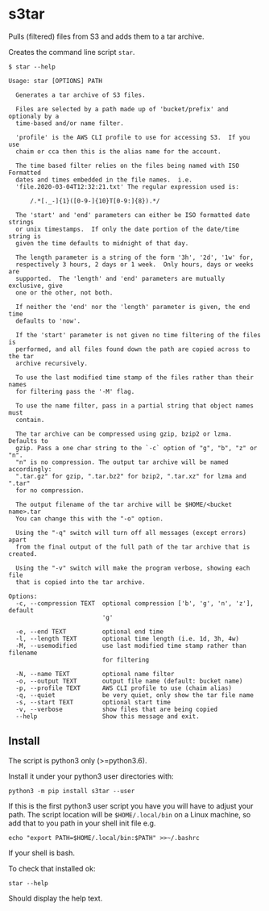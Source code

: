 # s3tar
Pulls (filtered) files from S3 and adds them to a tar archive.

Creates the command line script `star`.

```
$ star --help

Usage: star [OPTIONS] PATH

  Generates a tar archive of S3 files.

  Files are selected by a path made up of 'bucket/prefix' and optionaly by a
  time-based and/or name filter.

  'profile' is the AWS CLI profile to use for accessing S3.  If you use
  chaim or cca then this is the alias name for the account.

  The time based filter relies on the files being named with ISO Formatted
  dates and times embedded in the file names.  i.e.
  'file.2020-03-04T12:32:21.txt' The regular expression used is:

      /.*[._-]{1}([0-9-]{10}T[0-9:]{8}).*/

  The 'start' and 'end' parameters can either be ISO formatted date strings
  or unix timestamps.  If only the date portion of the date/time string is
  given the time defaults to midnight of that day.

  The length parameter is a string of the form '3h', '2d', '1w' for,
  respectively 3 hours, 2 days or 1 week.  Only hours, days or weeks are
  supported.  The 'length' and 'end' parameters are mutually exclusive, give
  one or the other, not both.

  If neither the 'end' nor the 'length' parameter is given, the end time
  defaults to 'now'.

  If the 'start' parameter is not given no time filtering of the files is
  performed, and all files found down the path are copied across to the tar
  archive recursively.

  To use the last modified time stamp of the files rather than their names
  for filtering pass the '-M' flag.

  To use the name filter, pass in a partial string that object names must
  contain.

  The tar archive can be compressed using gzip, bzip2 or lzma. Defaults to
  gzip. Pass a one char string to the `-c` option of "g", "b", "z" or "n".
  "n" is no compression. The output tar archive will be named accordingly:
  ".tar.gz" for gzip, ".tar.bz2" for bzip2, ".tar.xz" for lzma and ".tar"
  for no compression.

  The output filename of the tar archive will be $HOME/<bucket name>.tar
  You can change this with the "-o" option.

  Using the "-q" switch will turn off all messages (except errors) apart
  from the final output of the full path of the tar archive that is created.

  Using the "-v" switch will make the program verbose, showing each file
  that is copied into the tar archive.

Options:
  -c, --compression TEXT  optional compression ['b', 'g', 'n', 'z'], default
                          'g'

  -e, --end TEXT          optional end time
  -l, --length TEXT       optional time length (i.e. 1d, 3h, 4w)
  -M, --usemodified       use last modified time stamp rather than filename
                          for filtering

  -N, --name TEXT         optional name filter
  -o, --output TEXT       output file name (default: bucket name)
  -p, --profile TEXT      AWS CLI profile to use (chaim alias)
  -q, --quiet             be very quiet, only show the tar file name
  -s, --start TEXT        optional start time
  -v, --verbose           show files that are being copied
  --help                  Show this message and exit.

```

## Install
The script is python3 only (>=python3.6).

Install it under your python3 user directories with:

```
python3 -m pip install s3tar --user
```

If this is the first python3 user script you have you will have to adjust
your path.  The script location will be `$HOME/.local/bin` on a Linux
machine, so add that to you path in your shell init file e.g.

```
echo "export PATH=$HOME/.local/bin:$PATH" >>~/.bashrc
```

If your shell is bash.

To check that installed ok:

```
star --help
```

Should display the help text.
